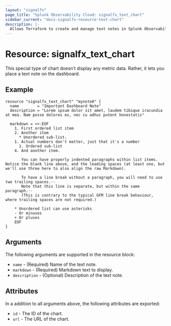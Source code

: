 ```yaml
---
layout: "signalfx"
page_title: "Splunk Observability Cloud: signalfx_text_chart"
sidebar_current: "docs-signalfx-resource-text-chart"
description: |-
  Allows Terraform to create and manage text notes in Splunk Observability Cloud
---
```


# Resource: signalfx_text_chart

This special type of chart doesn’t display any metric data. Rather, it lets you place a text note on the dashboard.

## Example

```hcl
resource "signalfx_text_chart" "mynote0" {
  name        = "Important Dashboard Note"
  description = "Lorem ipsum dolor sit amet, laudem tibique iracundia at mea. Nam posse dolores ex, nec cu adhuc putent honestatis"

  markdown = <<-EOF
    1. First ordered list item
    2. Another item
      * Unordered sub-list.
    1. Actual numbers don't matter, just that it's a number
      1. Ordered sub-list
    4. And another item.

       You can have properly indented paragraphs within list items. Notice the blank line above, and the leading spaces (at least one, but we'll use three here to also align the raw Markdown).

       To have a line break without a paragraph, you will need to use two trailing spaces.⋅⋅
       Note that this line is separate, but within the same paragraph.⋅⋅
       (This is contrary to the typical GFM line break behaviour, where trailing spaces are not required.)

    * Unordered list can use asterisks
    - Or minuses
    + Or pluses
    EOF
}
```

## Arguments

The following arguments are supported in the resource block:

* `name` - (Required) Name of the text note.
* `markdown` - (Required) Markdown text to display.
* `description` - (Optional) Description of the text note.

## Attributes

In a addition to all arguments above, the following attributes are exported:

* `id` - The ID of the chart.
* `url` - The URL of the chart.
